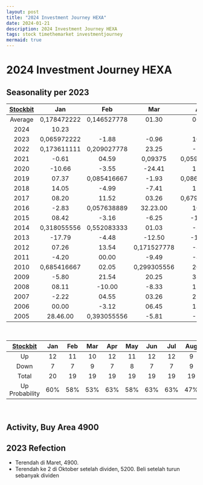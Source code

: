 ```yaml
---
layout: post
title: "2024 Investment Journey HEXA"
date: 2024-01-21
description: 2024 Investment Journey HEXA
tags: stock timethemarket investmentjourney
mermaid: true
---
```


# 2024 Investment Journey HEXA


## Seasonality per 2023

|[Stockbit](https://stockbit.com/symbol/HEXA/seasonality)|Jan|Feb|Mar|Apr|May|Jun|Jul|Aug|Sep|Oct|Nov|Dec|Year|
|:-:|:-:|:-:|:-:|:-:|:-:|:-:|:-:|:-:|:-:|:-:|:-:|:-:|:-:|
Average|0,178472222|0,146527778|01.30|06.29|04.26|0,459722222|0,210416667|-3.32|-1.00|-6.80|-1.13|00.12|25.69
2024|10.23||||||||||||0,425
2023|0,065972222|-1.88|-0.96|10.14|-6.14|08.41|15.52|-1.87|0,052777778|-16.23|-2.25|-0.92|0,104166667
2022|0,173611111|0,209027778|23.25|-1.22|04.53|-6.69|0,180555556|0,142361111|0,136805556|-10.00|-5.98|-4.09|0,629861111
2021|-0.61|04.59|0,09375|0,059722222|02.28|-0.84|-2.53|0,229166667|09.07|02.02|13.58|00.00|39.82
2020|-10.66|-3.55|-24.41|15.04|0,418055556|11.23|06.31|06.23|-12.85|-2.56|09.54|-1.20|-5.46
2019|07.37|0,085416667|-1.93|0,086111111|-1.61|00.33|0,430555556|-4.46|07.48|01.16|0,14375|-3.34|0,927083333
2018|14.05|-4.99|-7.41|12.00|03.57|-0.86|-5.80|0,172916667|-11.28|-4.68|-5.61|0,274305556|-4.68
2017|08.20|11.52|03.26|0,679861111|-9.09|-3.75|0,346527778|-0.96|-5.11|-11.03|-4.03|-10.21|-1.97
2016|-2.83|0,057638889|32.23.00|10.31|0,223611111|03.24|30.37.00|0,055555556|59.36.00|-15.75|0,061805556|-10.29|146.96
2015|08.42|-3.16|-6.25|-14.78|04.08|-11.93|-14.10|-34.77|05.30|0,502777778|-15.21|-17.94|-64.76
2014|0,318055556|0,552083333|01.03|-3.31|-3.68|00.55|-2.17|0,088194444|03.01|-4.64|-0.42|-2.09|0,380555556
2013|-17.79|-4.48|-12.50|-13.39|02.06|-10.10|12.36|-29.50|07.09|-16.56|-3.17|0,259722222|-60.43
2012|07.26|13.54|0,171527778|-8.85|-12.62|00.56|-20.44|0,226388889|0,439583333|-13.86|0,138888889|0,477777778|-8.94
2011|-4.20|00.00|-9.49|-8.87|0,689583333|05.34|0,713194444|00.00|-8.07|06.08|0,259027778|0,349305556|23.45
2010|0,685416667|02.05|0,299305556|20.13|-14.14|19.51|18.37|-10.34|0,105555556|0,961111111|0,053472222|09.16|126.98
2009|-5.80|21.54|20.25|38.95|27.27.00|42.86|11.46|0,138888889|07.27|-2.54|-3.48|13.51|363.24.00
2008|08.11|-10.00|-8.33|12.12|86.49.00|130.07.00|-6.30|-10.08|-17.76|-67.27|-1.39|-2.82|-6.76
2007|-2.22|04.55|03.26|21.05|-9.57|0,222916667|-8.26|-10.00|-5.56|-3.53|-7.32|-2.63|-15.91
2006|00.00|-3.12|06.45|13.13|-24.11|-9.41|0,125|-3.80|09.21|01.20|-2.38|0,427777778|-6.25
2005|28.46.00|0,393055556|-5.81|-1.23|01.25|18.52|12.50|0,639583333|-81.61|-5.26|-6.48|-4.95|-68.26

<br />

|[Stockbit](https://stockbit.com/symbol/HEXA/seasonality)|Jan|Feb|Mar|Apr|May|Jun|Jul|Aug|Sep|Oct|Nov|Dec|Year|
|:-:|:-:|:-:|:-:|:-:|:-:|:-:|:-:|:-:|:-:|:-:|:-:|:-:|:-:|
Up|12|11|10|12|11|12|12|9|12|6|7|7|10
Down|7|7|9|7|8|7|7|9|7|13|12|11|10
Total|20|19|19|19|19|19|19|19|19|19|19|19|20
Up Probability|60%|58%|53%|63%|58%|63%|63%|47%|63%|32%|37%|37%|50%

<br />

## Activity, Buy Area 4900


## 2023 Refection
- Terendah di Maret, 4900.
- Terendah ke 2 di Oktober setelah dividen, 5200. Beli setelah turun sebanyak dividen